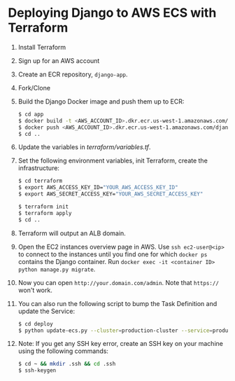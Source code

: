 # Deploying Django to AWS ECS with Terraform

1. Install Terraform

1. Sign up for an AWS account

1. Create an ECR repository, `django-app`.

1. Fork/Clone

1. Build the Django Docker image and push them up to ECR:

    ```sh
    $ cd app
    $ docker build -t <AWS_ACCOUNT_ID>.dkr.ecr.us-west-1.amazonaws.com/django-app:latest .
    $ docker push <AWS_ACCOUNT_ID>.dkr.ecr.us-west-1.amazonaws.com/django-app:latest
    $ cd ..
    ```

1. Update the variables in *terraform/variables.tf*.

1. Set the following environment variables, init Terraform, create the infrastructure:

    ```sh
    $ cd terraform
    $ export AWS_ACCESS_KEY_ID="YOUR_AWS_ACCESS_KEY_ID"
    $ export AWS_SECRET_ACCESS_KEY="YOUR_AWS_SECRET_ACCESS_KEY"

    $ terraform init
    $ terraform apply
    $ cd ..
    ```

1. Terraform will output an ALB domain.
1. Open the EC2 instances overview page in AWS. Use `ssh ec2-user@<ip>` to
   connect to the instances until you find one for which `docker ps` contains
   the Django container. Run
   `docker exec -it <container ID> python manage.py migrate`.

1. Now you can open `http://your.domain.com/admin`. Note that `https://` won't work.

1. You can also run the following script to bump the Task Definition and update the Service:

    ```sh
    $ cd deploy
    $ python update-ecs.py --cluster=production-cluster --service=production-service
    ```
1. Note: If you get any SSH key error, create an SSH key on your machine using the following commands:
    
    ```sh
    $ cd ~ && mkdir .ssh && cd .ssh
    $ ssh-keygen 
    ```
